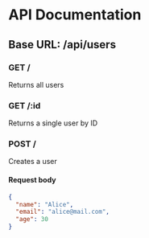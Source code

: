 # API Documentation

## Base URL: /api/users

### GET /
Returns all users

### GET /:id
Returns a single user by ID

### POST /
Creates a user

#### Request body
```json
{
  "name": "Alice",
  "email": "alice@mail.com",
  "age": 30
}
